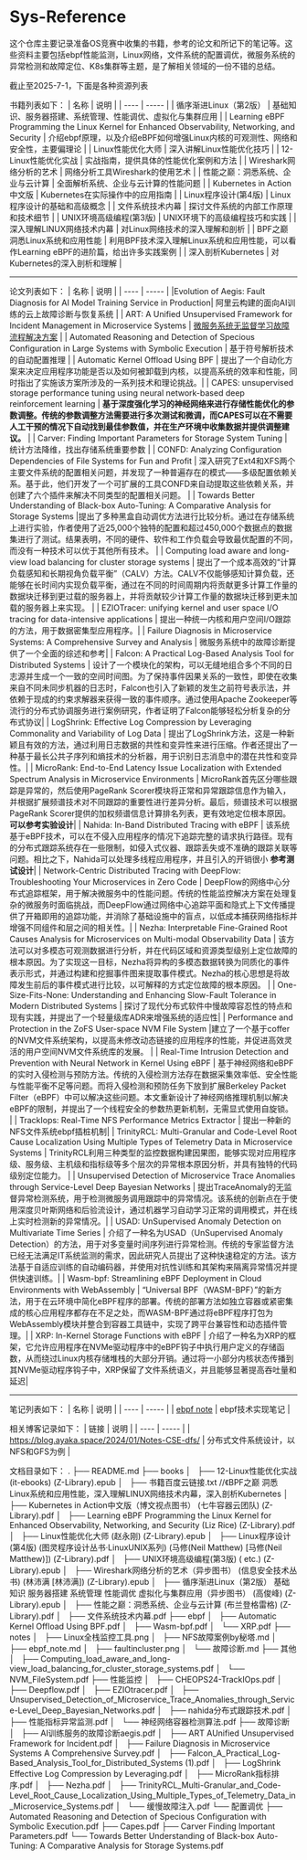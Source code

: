 # Sys-Reference
这个仓库主要记录准备OS竞赛中收集的书籍，参考的论文和所记下的笔记等。这些资料主要包括ebpf性能监测，Linux网络，文件系统的配置调优，微服务系统的异常检测和故障定位、K8s集群等主题，是了解相关领域的一份不错的总结。

截止至2025-7-1，下面是各种资源列表

书籍列表如下：
| 名称 | 说明 | 
| ---- | ----- | 
| 循序渐进Linux（第2版） | 基础知识、服务器搭建、系统管理、性能调优、虚拟化与集群应用 |
| Learning eBPF Programming the Linux Kernel for Enhanced Observability, Networking, and Security | 介绍ebpf原理，以及介绍eBPF如何增强Linux内核的可观测性、网络和安全性，主要偏理论 |
| Linux性能优化大师 | 深入讲解Linux性能优化技巧 |
| 12-Linux性能优化实战 | 实战指南，提供具体的性能优化案例和方法 |
| Wireshark网络分析的艺术 | 网络分析工具Wireshark的使用艺术 |
| 性能之巅：洞悉系统、企业与云计算 | 全面解析系统、企业与云计算的性能问题 |
| Kubernetes in Action中文版 | Kubernetes在实际操作中的应用指南 |
| Linux程序设计(第4版) | Linux程序设计的基础和高级概念 |
| 文件系统技术内幕 | 探讨文件系统的内部工作原理和技术细节 |
| UNIX环境高级编程(第3版) | UNIX环境下的高级编程技巧和实践 |
| 深入理解LINUX网络技术内幕 | 对Linux网络技术的深入理解和剖析 |
| BPF之巅 洞悉Linux系统和应用性能 | 利用BPF技术深入理解Linux系统和应用性能，可以看作Learning eBPF的进阶篇，给出许多实践案例 |
| 深入剖析Kubernetes | 对Kubernetes的深入剖析和理解 |

---

论文列表如下：
| 名称 | 说明 | 
| ---- | ----- |
|Evolution of Aegis: Fault Diagnosis for AI Model Training Service in Production|  阿里云构建的面向AI训练的云上故障诊断与恢复系统     | 
| ART: A Unified Unsupervised Framework for Incident Management in Microservice Systems | [微服务系统无监督学习故障流程解决方案](https://metaso.cn/s/TWIZeDb) |
| Automated Reasoning and Detection of Specious Configuration in Large Systems with Symbolic Execution | 基于符号解析技术的自动配置推理 |
| Automatic Kernel Offload Using BPF | 提出了一个自动化方案来决定应用程序功能是否以及如何被卸载到内核，以提高系统的效率和性能，同时指出了实施该方案所涉及的一系列技术和理论挑战。| 
| CAPES: unsupervised storage performance tuning using neural network-based deep reinforcement learning | **基于深度强化学习的神经网络来进行存储性能优化的参数调整。传统的参数调整方法需要进行多次测试和微调，而CAPES可以在不需要人工干预的情况下自动找到最佳参数值，并在生产环境中收集数据并提供调整建议。** |
| Carver: Finding Important Parameters for Storage System Tuning | 统计方法降维，找出存储系统重要参数 | 
| CONFD: Analyzing Configuration Dependencies of File Systems for Fun and Profit | 深入研究了Ext4和XFS两个主要文件系统的配置相关问题，并发现了一种普遍存在的模式——多级配置依赖关系。基于此，他们开发了一个可扩展的工具CONFD来自动提取这些依赖关系，并创建了六个插件来解决不同类型的配置相关问题。 |
| Towards Better Understanding of Black-box Auto-Tuning: A Comparative Analysis for Storage Systems |提出了多种黑盒自动调优方法进行比较分析。通过在存储系统上进行实验，作者使用了近25,000个独特的配置和超过450,000个数据点的数据集进行了测试。结果表明，不同的硬件、软件和工作负载会导致最优配置的不同，而没有一种技术可以优于其他所有技术。 | 
| Computing load aware and long-view load balancing for cluster storage systems | 提出了一个成本高效的“计算负载感知和长期视角负载平衡”（CALV）方法。CALV不仅能够感知计算负载，还能够在长时间内实现负载平衡，通过在不同的时间周期内将贡献更多计算工作量的数据块迁移到更过载的服务器上，并将贡献较少计算工作量的数据块迁移到更未加载的服务器上来实现。 |
| EZIOTracer: unifying kernel and user space I/O tracing for data-intensive applications | 提出一种统一内核和用户空间I/O跟踪的方法，用于数据密集型应用程序。| 
| Failure Diagnosis in Microservice Systems: A Comprehensive Survey and Analysis | 微服务系统中的故障诊断提供了一个全面的综述和参考| 
| Falcon: A Practical Log-Based Analysis Tool for Distributed Systems | 设计了一个模块化的架构，可以无缝地组合多个不同的日志源并生成一个一致的空间时间图。为了保持事件因果关系的一致性，即使在收集来自不同未同步机器的日志时，Falcon也引入了新颖的发生之前符号表示法，并依赖于现成的约束求解器来获得一致的事件顺序。通过使用Apache Zookeeper等流行的分布式协调服务进行案例研究，作者证明了Falcon能够轻松分析复杂的分布式协议| 
| LogShrink: Effective Log Compression by Leveraging Commonality and Variability of Log Data | 提出了LogShrink方法，这是一种新颖且有效的方法，通过利用日志数据的共性和变异性来进行压缩。作者还提出了一种基于最长公共子序列和熵技术的分析器，用于识别日志消息中的潜在共性和变异性。| 
| MicroRank: End-to-End Latency Issue Localization with Extended Spectrum Analysis in Microservice Environments | MicroRank首先区分哪些跟踪是异常的，然后使用PageRank Scorer模块将正常和异常跟踪信息作为输入，并根据扩展频谱技术对不同跟踪的重要性进行差异分析。最后，频谱技术可以根据PageRank Scorer提供的加权频谱信息计算排名列表，更有效地定位根本原因。**可以参考实验设计**|
| Nahida: In-Band Distributed Tracing with eBPF | 该系统基于eBPF技术，可以在不侵入应用程序的情况下追踪完整的请求执行路径。现有的分布式跟踪系统存在一些限制，如侵入式仪器、跟踪丢失或不准确的跟踪关联等问题。相比之下，Nahida可以处理多线程应用程序，并且引入的开销很小 **参考测试设计**| 
| Network-Centric Distributed Tracing with DeepFlow: Troubleshooting Your Microservices in Zero Code | DeepFlow的网络中心分布式追踪框架，用于解决微服务中的性能问题。传统的性能监控解决方案在处理复杂的微服务时面临挑战，而DeepFlow通过网络中心追踪平面和隐式上下文传播提供了开箱即用的追踪功能，并消除了基础设施中的盲点，以低成本捕获网络指标并增强不同组件和层之间的相关性。| 
| Nezha: Interpretable Fine-Grained Root Causes Analysis for Microservices on Multi-modal Observability Data | 该方法可以对多模态可观测数据进行分析，并在代码区域和资源类型级别上定位故障的根本原因。为了实现这一目标，Nezha将异构的多模态数据转换为同质化的事件表示形式，并通过构建和挖掘事件图来提取事件模式。Nezha的核心思想是将故障发生前后的事件模式进行比较，以可解释的方式定位故障的根本原因。 | 
| One-Size-Fits-None: Understanding and Enhancing Slow-Fault Tolerance in Modern Distributed Systems | 探讨了现代分布式软件中慢故障容忍性的特点和现有实践，并提出了一个轻量级库ADR来增强系统的适应性| 
| Performance and Protection in the ZoFS User-space NVM File System |建立了一个基于coffer的NVM文件系统架构，以提高未修改动态链接的应用程序的性能，并促进高效灵活的用户空间NVM文件系统库的发展。 | 
| Real-Time Intrusion Detection and Prevention with Neural Network in Kernel Using eBPF | 基于神经网络和eBPF的实时入侵检测与预防方法。传统的入侵检测方法存在数据采集效率低、安全性能与性能平衡不足等问题。而将入侵检测和预防任务下放到扩展Berkeley Packet Filter（eBPF）中可以解决这些问题。本文重新设计了神经网络推理机制以解决eBPF的限制，并提出了一个线程安全的参数热更新机制，无需显式使用自旋锁。 | 
| TrackIops: Real-Time NFS Performance Metrics Extractor | 提出一种新的NFS文件系统ebpf插桩机制| 
| TrinityRCL: Multi-Granular and Code-Level Root Cause Localization Using Multiple Types of Telemetry Data in Microservice Systems | TrinityRCL利用三种类型的监控数据构建因果图，能够实现对应用程序级、服务级、主机级和指标级等多个层次的异常根本原因分析，并具有独特的代码级别定位能力。 | 
| Unsupervised Detection of Microservice Trace Anomalies through Service-Level Deep Bayesian Networks | 提出TraceAnomaly的无监督异常检测系统，用于检测微服务调用跟踪中的异常情况。该系统的创新点在于使用深度贝叶斯网络和后验流设计，通过机器学习自动学习正常的调用模式，并在线上实时检测新的异常情况。| 
| USAD: UnSupervised Anomaly Detection on Multivariate Time Series | 介绍了一种名为USAD（UnSupervised Anomaly Detection）的方法，用于对多变量时间序列进行异常检测。传统的专家监督方法已经无法满足IT系统监测的需求，因此研究人员提出了这种快速稳定的方法。该方法基于自适应训练的自动编码器，并使用对抗性训练和其架构来隔离异常情况并提供快速训练。|
| Wasm-bpf: Streamlining eBPF Deployment in Cloud Environments with WebAssembly | “Universal BPF（WASM-BPF）”的新方法，用于在云环境中简化eBPF程序的部署。传统的部署方法如独立容器或紧密集成的核心应用程序都存在不足之处，而WASM-BPF通过将eBPF程序打包为WebAssembly模块并整合到容器工具链中，实现了跨平台兼容性和动态插件管理。| 
| XRP: In-Kernel Storage Functions with eBPF | 介绍了一种名为XRP的框架，它允许应用程序在NVMe驱动程序中的eBPF钩子中执行用户定义的存储函数，从而绕过Linux内核存储堆栈的大部分开销。通过将一小部分内核状态传播到其NVMe驱动程序钩子中，XRP保留了文件系统语义，并且能够显著提高吞吐量和延迟| 


---


笔记列表如下：
| 名称 | 说明 | 
| ---- | ----- |
| [ebpf note](./notes/ebpf_note.md) |  ebpf技术实现笔记      |  

相关博客记录如下：
| 链接 | 说明 |
| ---- | ----- |
| https://blog.ayaka.space/2024/01/Notes-CSE-dfs/ | 分布式文件系统设计，以NFS和GFS为例 | 

文档目录如下：
.
├── README.md
├── books
│   ├── 12-Linux性能优化实战 (it-ebooks) (Z-Library).epub
│   ├── 书籍百度云链接.txt          //《BPF之巅 洞悉Linux系统和应用性能，深入理解LINUX网络技术内幕，深入剖析Kubernetes 
│   ├── Kubernetes in Action中文版（博文视点图书） (七牛容器云团队) (Z-Library).pdf
│   ├── Learning eBPF Programming the Linux Kernel for Enhanced Observability, Networking, and Security (Liz Rice) (Z-Library).pdf
│   ├── Linux性能优化大师 (赵永刚) (Z-Library).epub
│   ├── Linux程序设计(第4版) (图灵程序设计丛书·LinuxUNIX系列) (马修(Neil Matthew) [马修(Neil Matthew)]) (Z-Library).pdf
│   ├── UNIX环境高级编程(第3版) ( etc.) (Z-Library).epub
│   ├── Wireshark网络分析的艺术（异步图书） (信息安全技术丛书) (林沛满 [林沛满]) (Z-Library).epub
│   ├── 循序渐进Linux（第2版） 基础知识 服务器搭建 系统管理 性能调优 虚拟化与集群应用（异步图书） (高俊峰) (Z-Library).epub
│   ├── 性能之巅：洞悉系统、企业与云计算 (布兰登格雷格) (Z-Library).pdf
│   ├── 文件系统技术内幕.pdf
├── ebpf
│   ├── Automatic Kernel Offload Using BPF.pdf
│   ├── Wasm-bpf.pdf
│   └── XRP.pdf
├── notes
│   ├── Linux全栈监控工具.png
│   ├── NFS故障案例by秘塔.md
│   ├── ebpf_note.md
│   ├── faultincluster.png
│   └── 故障诊断.md
├── 其他
│   ├── Computing_load_aware_and_long-view_load_balancing_for_cluster_storage_systems.pdf
│   └── NVM_FileSystem.pdf
├── 性能监控
│   ├── CHEOPS24-TrackIOps.pdf
│   ├── Deepflow.pdf
│   ├── EZIOtracer.pdf
│   ├── Unsupervised_Detection_of_Microservice_Trace_Anomalies_through_Service-Level_Deep_Bayesian_Networks.pdf
│   ├── nahida分布式跟踪技术.pdf
│   ├── 性能指标异常监测.pdf
│   └── 神经网络容器检测算法.pdf
├── 故障诊断
│   ├── AI训练服务的故障诊断aegis.pdf
│   ├── ART AUnified Unsupervised Framework for Incident.pdf
│   ├── Failure Diagnosis in Microservice Systems A Comprehensive Survey.pdf
│   ├── Falcon_A_Practical_Log-Based_Analysis_Tool_for_Distributed_Systems (1).pdf
│   ├── LogShrink Effective Log Compression by Leveraging.pdf
│   ├── MicroRank指标排序.pdf
│   ├── Nezha.pdf
│   ├── TrinityRCL_Multi-Granular_and_Code-Level_Root_Cause_Localization_Using_Multiple_Types_of_Telemetry_Data_in_Microservice_Systems.pdf
│   └── 缓慢故障注入.pdf
└── 配置调优
    ├── Automated Reasoning and Detection of Specious Configuration with Symbolic Execution.pdf
    ├── Capes.pdf
    ├── Carver Finding Important Parameters.pdf
    └── Towards Better Understanding of Black-box Auto-Tuning: A Comparative Analysis for Storage Systems.pdf